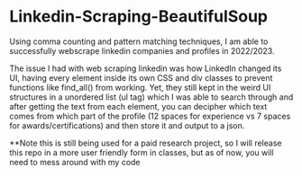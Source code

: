 # Linkedin-Scraping-BeautifulSoup
Using comma counting and pattern matching techniques, I am able to successfully webscrape linkedin companies and profiles in 2022/2023.

The issue I had with web scraping linkedin was how LinkedIn changed its UI, having every element inside its own CSS and div classes to prevent functions like find_all() 
from working. Yet, they still kept in the weird UI structures in a unordered list (ul tag) which I was able to search through and after getting the text from each element, you can decipher which text comes from which part of the profile (12 spaces for experience vs 7 spaces for awards/certifications) and then store it and output to a json.

**Note this is still being used for a paid research project, so I will release this repo in a more user friendly form in classes, but as of now, you will need to mess around with my code
